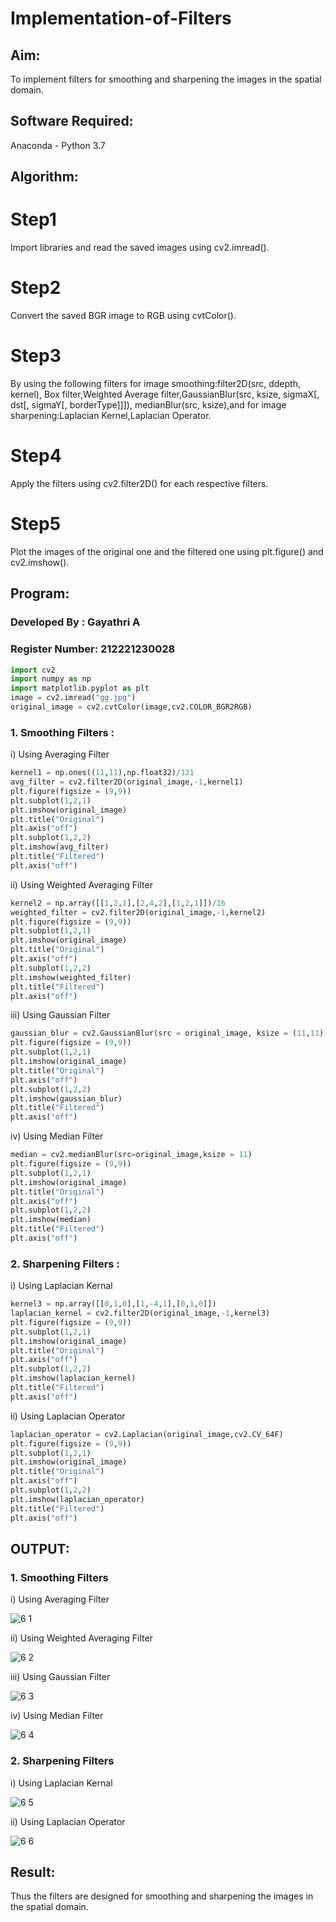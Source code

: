 # Implementation-of-Filters
## Aim:
To implement filters for smoothing and sharpening the images in the spatial domain.

## Software Required:
Anaconda - Python 3.7

## Algorithm:
# Step1
Import libraries and read the saved images using cv2.imread().

# Step2
Convert the saved BGR image to RGB using cvtColor().

# Step3
By using the following filters for image smoothing:filter2D(src, ddepth, kernel), Box filter,Weighted Average filter,GaussianBlur(src, ksize, sigmaX[, dst[, sigmaY[, borderType]]]), medianBlur(src, ksize),and for image sharpening:Laplacian Kernel,Laplacian Operator.

# Step4
Apply the filters using cv2.filter2D() for each respective filters.

# Step5
Plot the images of the original one and the filtered one using plt.figure() and cv2.imshow().

## Program:
### Developed By   : Gayathri A
### Register Number: 212221230028
```python
import cv2
import numpy as np
import matplotlib.pyplot as plt
image = cv2.imread("gg.jpg")
original_image = cv2.cvtColor(image,cv2.COLOR_BGR2RGB)
```

### 1. Smoothing Filters :

i) Using Averaging Filter
```Python
kernel1 = np.ones((11,11),np.float32)/121
avg_filter = cv2.filter2D(original_image,-1,kernel1)
plt.figure(figsize = (9,9))
plt.subplot(1,2,1)
plt.imshow(original_image)
plt.title("Original")
plt.axis("off")
plt.subplot(1,2,2)
plt.imshow(avg_filter)
plt.title("Filtered")
plt.axis("off")
```
ii) Using Weighted Averaging Filter
```Python
kernel2 = np.array([[1,2,1],[2,4,2],[1,2,1]])/16
weighted_filter = cv2.filter2D(original_image,-1,kernel2)
plt.figure(figsize = (9,9))
plt.subplot(1,2,1)
plt.imshow(original_image)
plt.title("Original")
plt.axis("off")
plt.subplot(1,2,2)
plt.imshow(weighted_filter)
plt.title("Filtered")
plt.axis("off")
```
iii) Using Gaussian Filter
```Python
gaussian_blur = cv2.GaussianBlur(src = original_image, ksize = (11,11), sigmaX=0, sigmaY=0)
plt.figure(figsize = (9,9))
plt.subplot(1,2,1)
plt.imshow(original_image)
plt.title("Original")
plt.axis("off")
plt.subplot(1,2,2)
plt.imshow(gaussian_blur)
plt.title("Filtered")
plt.axis("off")
```

iv) Using Median Filter
```Python
median = cv2.medianBlur(src=original_image,ksize = 11)
plt.figure(figsize = (9,9))
plt.subplot(1,2,1)
plt.imshow(original_image)
plt.title("Original")
plt.axis("off")
plt.subplot(1,2,2)
plt.imshow(median)
plt.title("Filtered")
plt.axis("off")
```

### 2. Sharpening Filters :

i) Using Laplacian Kernal
```Python
kernel3 = np.array([[0,1,0],[1,-4,1],[0,1,0]])
laplacian_kernel = cv2.filter2D(original_image,-1,kernel3)
plt.figure(figsize = (9,9))
plt.subplot(1,2,1)
plt.imshow(original_image)
plt.title("Original")
plt.axis("off")
plt.subplot(1,2,2)
plt.imshow(laplacian_kernel)
plt.title("Filtered")
plt.axis("off")
```

ii) Using Laplacian Operator
```Python
laplacian_operator = cv2.Laplacian(original_image,cv2.CV_64F)
plt.figure(figsize = (9,9))
plt.subplot(1,2,1)
plt.imshow(original_image)
plt.title("Original")
plt.axis("off")
plt.subplot(1,2,2)
plt.imshow(laplacian_operator)
plt.title("Filtered")
plt.axis("off")
```

## OUTPUT:
### 1. Smoothing Filters


i) Using Averaging Filter

![6 1](https://user-images.githubusercontent.com/94154854/232313450-3754b73f-e750-434b-ae5b-a1506911dba3.png)


ii) Using Weighted Averaging Filter

![6 2](https://user-images.githubusercontent.com/94154854/232313455-1426cb1f-011d-4173-9a21-b214f46492fb.png)


iii) Using Gaussian Filter

![6 3](https://user-images.githubusercontent.com/94154854/232313472-3adaa275-c266-4371-ab5d-3f745c2334ed.png)


iv) Using Median Filter

![6 4](https://user-images.githubusercontent.com/94154854/232313482-c779eb2f-720a-46f7-90d1-c7e7d8cf99d4.png)


### 2. Sharpening Filters


i) Using Laplacian Kernal

![6 5](https://user-images.githubusercontent.com/94154854/232313489-f0425580-0c50-472e-9c75-6f7ccd747e4a.png)


ii) Using Laplacian Operator

![6 6](https://user-images.githubusercontent.com/94154854/232313499-c569f3c6-505c-4f49-935f-92b3e1008f61.png)


## Result:
Thus the filters are designed for smoothing and sharpening the images in the spatial domain.
